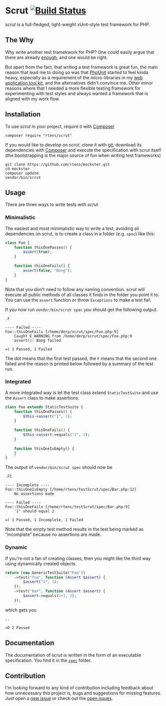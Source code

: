 # Scrut [![Build Status](https://travis-ci.org/rtens/scrut.png?branch=master)](https://travis-ci.org/rtens/scrut)

*scrut* is a full-fledged, light-weight xUnit-style test framework for PHP.


## The Why ##

Why write another test framekwork for PHP? One could easily argue that there are already [enough], and one would be right.

But apart from the fact, that writing a test framework is great fun, the main reason that lead me to doing so was that
[PhpUnit] started to feel kinda heavy, especially as a requirement of the micro-libraries in my [web application tool kit],
and the alternatives didn't convince me. Other minor reasons where that I needed a more flexible testing framework for
experimenting with test styles and always wanted a framework that is aligned with my work flow.

[enough]: http://en.wikipedia.org/wiki/List_of_unit_testing_frameworks#PHP
[PhpUnit]: http://phpunit.de/
[web application tool kit]: http://github.com/watoki/


## Installation ##

To use *scrut* in your project, require it with [Composer]

    composer require "rtens/scrut"
    
If you would like to develop on *scrut*, clone it with [git], download its dependencies with [Composer] and execute 
the specification with scrut itself (the bootstrapping is the major source of fun when writing test frameworks)

    git clone https://github.com/rtens/mockster.git
    cd mockster
    composer update
    vendor/bin/scrut

[Composer]: http://getcomposer.org/download/
[git]: https://git-scm.com/


## Usage ##

There are three ways to write tests with *scrut*

### Minimalistic ###

The easiest and most minimalistic way to write a test, avoiding all dependencies on scrut, 
is to create a class in a folder (e.g. `spec`) like this:

```php
class Foo {
    function thisOnePasses() {
        assert(true);
    }
    
    function thisOneFails() {
        assert(false, "Bang");
    }
}
```

Note that you don't need to follow any naming convention. *scrut* will execute all public methods of all classes
it finds in the folder you point it to. You can use the `assert` function or throw `Exceptions` to make a test fail.

If you now run `vendor/bin/scrut spec` you should get the following output.

```
.F

---- Failed ----
Foo::thisOneFails [/home/derp/scrut/spec/Foo.php:9]
    Caught E_WARNING from /home/derp/scrut/spec/Foo.php:9
    assert(): Bang failed
    
=( 1 Passed, 1 Failed
```

The dot means that the first test passed, the `F` means that the second one failed and the reason is printed below
followed by a summary of the test run.

### Integrated ###

A more integrated way is let the test class extend `StaticTestSuite` and use the `Assert` class to make assertions.

```php
class Foo extends StaticTestSuite {
    function thisOnePasses() {
        $this->assert("1", 1);
    }
    
    function thisOneFails() {
        $this->assert->equals("1", 2);
    }
    
    function thisOneIsEmpty() {
    }
}
```

The output of `vendor/bin/scrut spec` should now be

```
.FI

---- Incomplete ----
Foo::thisOneIsEmpty [/home/rtens/testScrut/spec/Bar.php:12]
    No assertions made

---- Failed ----
Foo::thisOneFails [/home/rtens/testScrut/spec/Bar.php:9]
    '1' should equal 2

=( 1 Passed, 1 Incomplete, 1 Failed
```

Note that the empty test method results in the test being marked as "incomplete" because no assertions are made.

### Dynamic ###

If you're not a fan of creating classes, then you might like the third way using dynamically created objects.

```php
return (new GenericTestSuite("Foo"))
    ->test("foo", function (Assert $assert) {
        $assert("1", 1);
    });
    ->test("bar", function (Assert $assert) {
        $assert->equals(1+1, 2);
    });
```

which gets you

```
..

=D 2 Passed
```


## Documentation ##

The documentation of *scrut* is written in the form of an executable specification. You find it in the [`spec`] folder.

[`spec`]: http://github.com/rtens/scrut/tree/master/spec/rtens/scrut


## Contribution ##

I'm looking forward to any kind of contribution including feedback about how unnecessary this project is, bugs
and suggestions for missing features. Just open a [new issue] or check out the [open issues].

[new issue]: https://github.com/rtens/mockster/issues/new
[open issues]: https://github.com/rtens/mockster/issues
